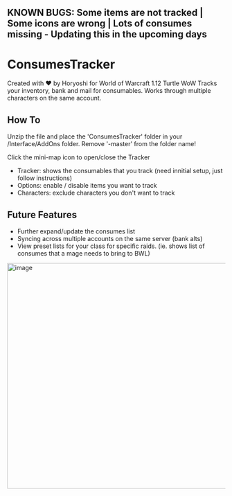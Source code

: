## KNOWN BUGS: Some items are not tracked | Some icons are wrong | Lots of consumes missing - Updating this in the upcoming days

# ConsumesTracker
Created with ♥ by Horyoshi for World of Warcraft 1.12 Turtle WoW
Tracks your inventory, bank and mail for consumables. Works through multiple characters on the same account.

## How To

Unzip the file and place the 'ConsumesTracker' folder in your /Interface/AddOns folder. Remove '-master' from the folder name!

Click the mini-map icon to open/close the Tracker
- Tracker: shows the consumables that you track (need innitial setup, just follow instructions)
- Options: enable / disable items you want to track
- Characters: exclude characters you don't want to track

## Future Features

- Further expand/update the consumes list
- Syncing across multiple accounts on the same server (bank alts)
- View preset lists for your class for specific raids. (ie. shows list of consumes that a mage needs to bring to BWL)

<img width="521" alt="image" src="https://github.com/user-attachments/assets/6079b4f4-b286-4fde-b235-27eaf3fda764">

